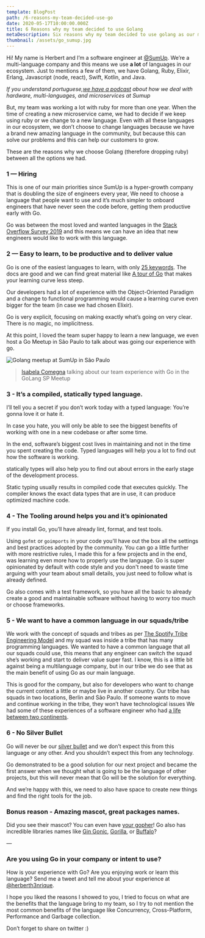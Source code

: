 ```yaml
---
template: BlogPost
path: /6-reasons-my-team-decided-use-go
date: 2020-05-17T10:00:00.000Z
title: 6 Reasons why my team decided to use Golang
metaDescription: Six reasons why my team decided to use golang as our main programming language
thumbnail: /assets/go_sumup.jpg
---
```

Hi! My name is Herbert and I’m a software engineer at [@SumUp](https://twitter.com/sumupeng). We’re a multi-language company and this means we use **a lot** of languages in our ecosystem. Just to mentions a few of them, we have Golang, Ruby, Elixir, Erlang, Javascript (node, react), Swift, Kotlin, and Java.

*If you understand portuguese,[we have a podcast](https://hipsters.tech/hardware-multiplas-linguagens-e-microsservicos-na-sumup-hipsters-on-the-road-30/) about how we deal with hardware, multi-languages, and microservices at Sumup*

But, my team was working a lot with ruby for more than one year. When the time of creating a new microservice came, we had to decide if we keep using ruby or we change to a new language. Even with all these languages in our ecosystem, we don’t choose to change languages because we have a brand new amazing language in the community, but because this can solve our problems and this can help our customers to grow.

These are the reasons why we choose Golang (therefore dropping ruby) between all the options we had.

### 1 — Hiring

This is one of our main priorities since SumUp is a hyper-growth company that is doubling the size of engineers every year, We need to choose a language that people want to use and it’s much simpler to onboard engineers that have never seen the code before, getting them productive early with Go.

Go was between the most loved and wanted languages in the [Stack Overflow Survey 2019](https://insights.stackoverflow.com/survey/2019#most-loved-dreaded-and-wanted) and this means we can have an idea that new engineers would like to work with this language.

### 2 — Easy to learn, to be productive and to deliver value

Go is one of the easiest languages to learn, with only [25 keywords](https://golang.org/ref/spec#Keywords). The docs are good and we can find great material like [A tour of Go](https://tour.golang.org/welcome/1) that makes your learning curve less steep.

Our developers had a lot of experience with the Object-Oriented Paradigm and a change to functional programming would cause a learning curve even bigger for the team (in case we had chosen Elixir).

Go is very explicit, focusing on making exactly what’s going on very clear. There is no magic, no implicitness.

At this point, I loved the team super happy to learn a new language, we even host a Go Meetup in São Paulo to talk about was going our experience with go.

<img src="/assets/go_sumup_meetup.jpg" alt="Golang meetup at SumUp in São Paulo" />

> [Isabela Comegna](https://www.linkedin.com/in/isabela-comegna-dos-santos/) talking about our team experience with Go in the GoLang SP Meetup

### 3 - It’s a compiled, statically typed language.

I’ll tell you a secret if you don’t work today with a typed language: You’re gonna love it or hate it.

In case you hate, you will only be able to see the biggest benefits of working with one in a new codebase or after some time.

In the end, software’s biggest cost lives in maintaining and not in the time you spent creating the code. Typed languages will help you a lot to find out how the software is working.

statically types will also help you to find out about errors in the early stage of the development process.

Static typing usually results in compiled code that executes quickly. The compiler knows the exact data types that are in use, it can produce optimized machine code.

### 4 - The Tooling around helps you and it’s opinionated

If you install Go, you’ll have already lint, format, and test tools.

Using `gofmt` or `goimports` in your code you'll have out the box all the settings and best practices adopted by the community. You can go a little further with more restrictive rules, I made this for a few projects and in the end, was learning even more how to properly use the language. Go is super opinionated by default with code style and you don't need to waste time arguing with your team about small details, you just need to follow what is already defined.

Go also comes with a test framework, so you have all the basic to already create a good and maintainable software without having to worry too much or choose frameworks.

### 5 - We want to have a common language in our squads/tribe

We work with the concept of squads and tribes as per [The Spotify Tribe Engineering Model](https://medium.com/scaled-agile-framework/exploring-key-elements-of-spotifys-agile-scaling-model-471d2a23d7ea) and my squad was inside a tribe that has many programming languages. We wanted to have a common language that all our squads could use, this means that any engineer can switch the squad she’s working and start to deliver value super fast. I know, this is a little bit against being a multilanguage company, but in our tribe we do see that as the main benefit of using Go as our main language.

This is good for the company, but also for developers who want to change the current context a little or maybe live in another country. Our tribe has squads in two locations, Berlin and São Paulo. If someone wants to move and continue working in the tribe, they won’t have technological issues We had some of these experiences of a software engineer who had [a life between two continents](https://medium.com/inside-sumup/life-as-a-sumup-software-engineer-across-2-continents-c64e626eeee7).

### 6 - No Silver Bullet

Go will never be our [silver bullet](https://en.wikipedia.org/wiki/No_Silver_Bullet) and we don’t expect this from this language or any other. And you shouldn’t expect this from any technology.

Go demonstrated to be a good solution for our next project and became the first answer when we thought what is going to be the language of other projects, but this will never mean that Go will be the solution for everything.

And we’re happy with this, we need to also have space to create new things and find the right tools for the job.

### Bonus reason - Amazing mascot, great packages names.

Did you see their mascot? You can even have [your gopher](https://gopherize.me/)! Go also has incredible libraries names like [Gin Gonic](https://github.com/gin-gonic/gin), [Gorilla](https://www.gorillatoolkit.org/), or [Buffalo](https://gobuffalo.io/en/)?

—

### Are you using Go in your company or intent to use?

How is your experience with Go? Are you enjoying work or learn this language? Send me a tweet and tell me about your experience at [@herberth3nrique](https://twitter.com/herberth3nrique).

I hope you liked the reasons I showed to you, I tried to focus on what are the benefits that the language bring to my team, so I try to not mention the most common benefits of the language like Concurrency, Cross-Platform, Performance and Garbage collection.

Don’t forget to share on twitter :)